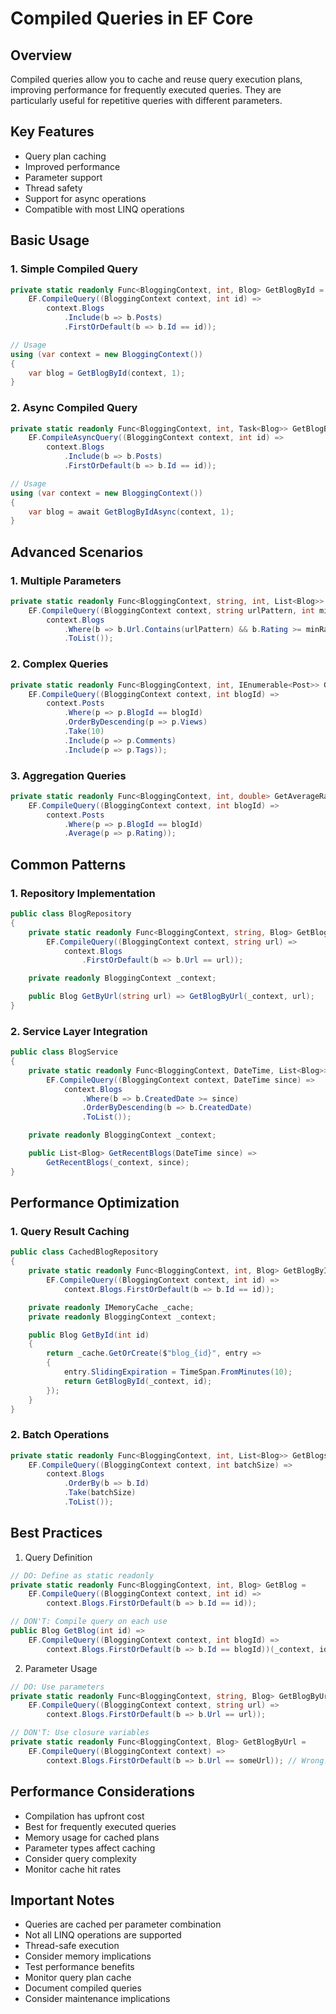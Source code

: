 # Compiled Queries in EF Core

## Overview

Compiled queries allow you to cache and reuse query execution plans, improving performance for frequently executed queries. They are particularly useful for repetitive queries with different parameters.

## Key Features

- Query plan caching
- Improved performance
- Parameter support
- Thread safety
- Support for async operations
- Compatible with most LINQ operations

## Basic Usage

### 1. Simple Compiled Query

```csharp
private static readonly Func<BloggingContext, int, Blog> GetBlogById =
    EF.CompileQuery((BloggingContext context, int id) =>
        context.Blogs
            .Include(b => b.Posts)
            .FirstOrDefault(b => b.Id == id));

// Usage
using (var context = new BloggingContext())
{
    var blog = GetBlogById(context, 1);
}
```

### 2. Async Compiled Query

```csharp
private static readonly Func<BloggingContext, int, Task<Blog>> GetBlogByIdAsync =
    EF.CompileAsyncQuery((BloggingContext context, int id) =>
        context.Blogs
            .Include(b => b.Posts)
            .FirstOrDefault(b => b.Id == id));

// Usage
using (var context = new BloggingContext())
{
    var blog = await GetBlogByIdAsync(context, 1);
}
```

## Advanced Scenarios

### 1. Multiple Parameters

```csharp
private static readonly Func<BloggingContext, string, int, List<Blog>> GetBlogsByUrlAndRating =
    EF.CompileQuery((BloggingContext context, string urlPattern, int minRating) =>
        context.Blogs
            .Where(b => b.Url.Contains(urlPattern) && b.Rating >= minRating)
            .ToList());
```

### 2. Complex Queries

```csharp
private static readonly Func<BloggingContext, int, IEnumerable<Post>> GetTopPostsByBlog =
    EF.CompileQuery((BloggingContext context, int blogId) =>
        context.Posts
            .Where(p => p.BlogId == blogId)
            .OrderByDescending(p => p.Views)
            .Take(10)
            .Include(p => p.Comments)
            .Include(p => p.Tags));
```

### 3. Aggregation Queries

```csharp
private static readonly Func<BloggingContext, int, double> GetAverageRating =
    EF.CompileQuery((BloggingContext context, int blogId) =>
        context.Posts
            .Where(p => p.BlogId == blogId)
            .Average(p => p.Rating));
```

## Common Patterns

### 1. Repository Implementation

```csharp
public class BlogRepository
{
    private static readonly Func<BloggingContext, string, Blog> GetBlogByUrl =
        EF.CompileQuery((BloggingContext context, string url) =>
            context.Blogs
                .FirstOrDefault(b => b.Url == url));

    private readonly BloggingContext _context;

    public Blog GetByUrl(string url) => GetBlogByUrl(_context, url);
}
```

### 2. Service Layer Integration

```csharp
public class BlogService
{
    private static readonly Func<BloggingContext, DateTime, List<Blog>> GetRecentBlogs =
        EF.CompileQuery((BloggingContext context, DateTime since) =>
            context.Blogs
                .Where(b => b.CreatedDate >= since)
                .OrderByDescending(b => b.CreatedDate)
                .ToList());

    private readonly BloggingContext _context;

    public List<Blog> GetRecentBlogs(DateTime since) =>
        GetRecentBlogs(_context, since);
}
```

## Performance Optimization

### 1. Query Result Caching

```csharp
public class CachedBlogRepository
{
    private static readonly Func<BloggingContext, int, Blog> GetBlogById =
        EF.CompileQuery((BloggingContext context, int id) =>
            context.Blogs.FirstOrDefault(b => b.Id == id));

    private readonly IMemoryCache _cache;
    private readonly BloggingContext _context;

    public Blog GetById(int id)
    {
        return _cache.GetOrCreate($"blog_{id}", entry =>
        {
            entry.SlidingExpiration = TimeSpan.FromMinutes(10);
            return GetBlogById(_context, id);
        });
    }
}
```

### 2. Batch Operations

```csharp
private static readonly Func<BloggingContext, int, List<Blog>> GetBlogsBatch =
    EF.CompileQuery((BloggingContext context, int batchSize) =>
        context.Blogs
            .OrderBy(b => b.Id)
            .Take(batchSize)
            .ToList());
```

## Best Practices

1. Query Definition

```csharp
// DO: Define as static readonly
private static readonly Func<BloggingContext, int, Blog> GetBlog =
    EF.CompileQuery((BloggingContext context, int id) =>
        context.Blogs.FirstOrDefault(b => b.Id == id));

// DON'T: Compile query on each use
public Blog GetBlog(int id) =>
    EF.CompileQuery((BloggingContext context, int blogId) =>
        context.Blogs.FirstOrDefault(b => b.Id == blogId))(_context, id);
```

2. Parameter Usage

```csharp
// DO: Use parameters
private static readonly Func<BloggingContext, string, Blog> GetBlogByUrl =
    EF.CompileQuery((BloggingContext context, string url) =>
        context.Blogs.FirstOrDefault(b => b.Url == url));

// DON'T: Use closure variables
private static readonly Func<BloggingContext, Blog> GetBlogByUrl =
    EF.CompileQuery((BloggingContext context) =>
        context.Blogs.FirstOrDefault(b => b.Url == someUrl)); // Wrong!
```

## Performance Considerations

- Compilation has upfront cost
- Best for frequently executed queries
- Memory usage for cached plans
- Parameter types affect caching
- Consider query complexity
- Monitor cache hit rates

## Important Notes

- Queries are cached per parameter combination
- Not all LINQ operations are supported
- Thread-safe execution
- Consider memory implications
- Test performance benefits
- Monitor query plan cache
- Document compiled queries
- Consider maintenance implications
